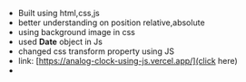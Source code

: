 - Built using html,css,js
- better understanding on position relative,absolute 
- using background image in css
- used **Date** object in Js
- changed css transform property using JS
- link: [https://analog-clock-using-js.vercel.app/](click here)
- 
